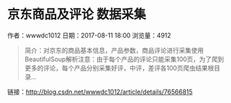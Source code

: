 # 京东商品及评论 数据采集
作者：wwwdc1012
日期：2017-08-11 18:00
浏览量：4912
> 简介：对京东的商品基本信息，产品参数，商品评论进行采集使用BeautifulSoup解析注意：由于每个产品的评论只能采集100页，为了爬到更多的评论，每个产品分别采集好评，中评，差评各100页爬虫结果根目录...

 链接：http://blog.csdn.net/wwwdc1012/article/details/76566815
